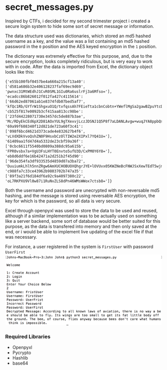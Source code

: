 # secret_messages.py

Inspired by CTFs, i decided for my second trimester project i created a secure login system to hide some sort of secret message or information.

The data structure used was dictionaries, which stored an md5 hashed username as a key, and the value was a list containing an md5 hashed password in the `0` position and the AES keyed encryption in the `1` position.

The dictionary was extremely effective for this purpose, and, due to the secure encryption, looks completely ridiculous, but is very easy to work with in code.  After the data is imported from Excel, the dictionary object looks like this: 

```
{'e55b100fbf0457be4a660a215cf13a40': ['d581a686b32e406128237faf69ec9d69', 'pwnxc31MtWEdhJ1CvR0SML1GIu0Ra6uslrFj3a6Mfso='], 'ecadcc86b826012f012fa427c4115614': ['66d62ed87061ab1e8374fdb07bed5af7', 'kfQc1Rb/GYfrW1ShgxuO1Q/tvfqssAh7FEieTta1cbnCobtn+YWeflMgSa2gawBZpuYtcD7p+3nBVHLwhlis+KKw50FUI338YUPeJvYEwOu2nxQpbMvk0WhKF7yL1uqZyMRLhGbxBmBSvrmdUSoXv6LjAJZPReB5SwcjTyLwp14XC/AmxEu10m5wBAhUiQ26sPx9yId+JHVW7lg6IDLs8g=='], 'cb525f817e0092b3cf415aa813cc98be': ['23fd44228071730e3457dc5de887b3ae', 'Mc/RDyEkCEd6pX2D81AOxYUL9gTXexvjLczJDSNJ1Q5P8f7aLDANLAvgw+wuqJYA8ppbQsXg0LXMFtbpOH7DUw=='], '69a99f608340f12d821de723a60f3c41': ['098f6bcd4621d373cade4e832627b4f6', 'vLVdXDkVvoQshZN0F9HsxbCzOlTIW2e2XIPxl7YQ41U='], '61409aa1fd47d4a5332de23cbf59a36f': ['0cbc6611f5540bd0809a388dc95a615b', 'FPR0vsbx7a+VgU3FsLHYT0Envto5ufU3D/CxPM0Y6Y8='], 'eb8d6ddf6e16b42471a2d251b2f45d90': ['96de354fa3df933535d4859d07a3ba72', 'DuuiumkLhlh5nnZRgw6AmXUCHOBUOXQhgrJYE+lOVUvx05KWZNeBcFNWJSxXewTEdT5wjmr5h3QnUWzRFSrHvG+PFd8p0nXv8NW1VXYJzthhs8bnZKfzH4KhoUqJXGLJnz2ffRewkaqawQeCr7X1KBsJRZ+JFiN+p2XRkHHsjp9ofCipSLTLdBiz/Oy6V78ArGnr4ZuRhRIZXQO40yjFJEuRk8TPT0kkCQ2s7lS44Gmr9AuqurxmuUj5W72Wx2bEiTnr61ouLaebkdZbulhHkg6vIrD5GFKYlK6gg+wQTMs1zvYcb/gD8jwNcMo07dRgpVtNU+sZf2Qlp6gW9+1oLQ=='], 'c988fa7c33ce43962b9803702b747a35': ['89f3a21f6d184df6a92c9a4097380c22', 'oL7RKPXU9Vl0w87i1RuNvZLS8dPn46WMsWWox7ctsb8=']}
```

Both the username and password are unecrypted with non-reversable md5 hashing, and the message is stored using reversable AES encryption, the key for which is the password, so all data is very secure.

Excel through openpyxl was used to store the data to be used and reused, although if a similar implementation was to be actually used on something like a server backend, some sort of database would be better suited for this purpose, as the data is transfered into memory and then only saved at the end, or i would be able to implement live updating of the excel file if that was necessary.

For instance, a user registered in the system is `FirstUser` with password `UserFirst`
![image](https://github.com/jccherry/Data-Structures-And-Algorithms/blob/master/Second%20Trimester%20Projects/John/Screen%20Shot%202018-02-11%20at%208.22.31%20PM.png?raw=true)



### Required Libraries

* Openpyxl
* Pycrypto
* Hashlib
* base64
